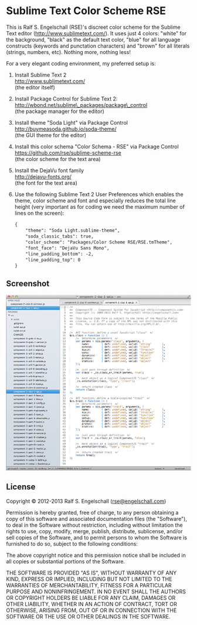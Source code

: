 
Sublime Text Color Scheme RSE
=============================

This is Ralf S. Engelschall (RSE)'s discreet color scheme for the
Sublime Text editor (http://www.sublimetext.com/). It uses just 4
colors: "white" for the background, "black" as the default text color,
"blue" for all language constructs (keywords and punctation characters)
and "brown" for all literals (strings, numbers, etc). Nothing more,
nothing less! 

For a very elegant coding environment, my preferred setup is:

1. Install Sublime Text 2<br/>
   http://www.sublimetext.com/<br/>
   (the editor itself)

2. Install Package Control for Sublime Text 2:<br/>
   http://wbond.net/sublime\_packages/package\_control <br/>
   (the package manager for the editor)

3. Install theme "Soda Light" via Package Control<br/>
   http://buymeasoda.github.io/soda-theme/ <br/>
   (the GUI theme for the editor)

4. Install this color schema "Color Schema - RSE" via Package Control<br/>
   https://github.com/rse/sublime-scheme-rse<br/>
   (the color scheme for the text area)

5. Install the DejaVu font family<br/>
   http://dejavu-fonts.org/<br/>
   (the font for the text area)

6. Use the following Sublime Text 2 User Preferences which enables the
   theme, color scheme and font and especially reduces the total line
   height (very important as for coding we need the maximum number of
   lines on the screen):

       {
           "theme": "Soda Light.sublime-theme",
           "soda_classic_tabs": true,
           "color_scheme": "Packages/Color Scheme RSE/RSE.tmTheme",
           "font_face": "DejaVu Sans Mono",
           "line_padding_bottom": -2,
           "line_padding_top": 0
       }

Screenshot
----------

![Screenshot](screenshot.png "Sublime Text 2 with Color Scheme RSE and theme Soda Light")

License
-------

Copyright &copy; 2012-2013 Ralf S. Engelschall (rse@engelschall.com)

Permission is hereby granted, free of charge, to any person obtaining
a copy of this software and associated documentation files (the
"Software"), to deal in the Software without restriction, including
without limitation the rights to use, copy, modify, merge, publish,
distribute, sublicense, and/or sell copies of the Software, and to
permit persons to whom the Software is furnished to do so, subject to
the following conditions:

The above copyright notice and this permission notice shall be included
in all copies or substantial portions of the Software.

THE SOFTWARE IS PROVIDED "AS IS", WITHOUT WARRANTY OF ANY KIND,
EXPRESS OR IMPLIED, INCLUDING BUT NOT LIMITED TO THE WARRANTIES OF
MERCHANTABILITY, FITNESS FOR A PARTICULAR PURPOSE AND NONINFRINGEMENT.
IN NO EVENT SHALL THE AUTHORS OR COPYRIGHT HOLDERS BE LIABLE FOR ANY
CLAIM, DAMAGES OR OTHER LIABILITY, WHETHER IN AN ACTION OF CONTRACT,
TORT OR OTHERWISE, ARISING FROM, OUT OF OR IN CONNECTION WITH THE
SOFTWARE OR THE USE OR OTHER DEALINGS IN THE SOFTWARE.

